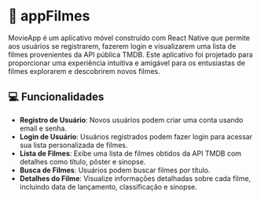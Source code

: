# :movie_camera: appFilmes

MovieApp é um aplicativo móvel construído com React Native que permite aos usuários se registrarem, fazerem login e visualizarem uma lista de filmes provenientes da API pública TMDB. Este aplicativo foi projetado para proporcionar uma experiência intuitiva e amigável para os entusiastas de filmes explorarem e descobrirem novos filmes.

## :computer: Funcionalidades

- **Registro de Usuário**: Novos usuários podem criar uma conta usando email e senha.
- **Login de Usuário**: Usuários registrados podem fazer login para acessar sua lista personalizada de filmes.
- **Lista de Filmes**: Exibe uma lista de filmes obtidos da API TMDB com detalhes como título, pôster e sinopse.
- **Busca de Filmes**: Usuários podem buscar filmes por título.
- **Detalhes do Filme**: Visualize informações detalhadas sobre cada filme, incluindo data de lançamento, classificação e sinopse.

